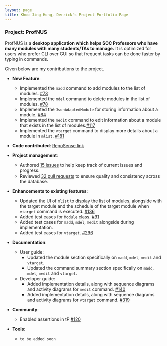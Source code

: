 ```yaml
---
layout: page
title: Khoo Jing Hong, Derrick's Project Portfolio Page
---
```


### Project: ProfNUS

ProfNUS is a **desktop application which helps SOC Professors who have many modules with many students/TAs to manage.** It is optimized for users who prefer CLI over GUI so that frequent tasks can be done faster by typing in commands.

Given below are my contributions to the project.

* **New Feature**:
  * Implemented the `madd` command to add modules to the list of modules. [#73](https://github.com/AY2223S1-CS2103T-W11-2/tp/pull/73)
  * Implemented the `mdel` command to delete modules in the list of modules. [#78](https://github.com/AY2223S1-CS2103T-W11-2/tp/pull/78)
  * Implemented the `JsonAdaptedModule` for storing information about a module. [#64](https://github.com/AY2223S1-CS2103T-W11-2/tp/pull/64)
  * Implemented the `medit` command to edit information about a module that exists in the list of modules.[#117](https://github.com/AY2223S1-CS2103T-W11-2/tp/pull/117)
  * Implemented the `vtarget` command to display more details about a module in `mlist`. [#181](https://github.com/AY2223S1-CS2103T-W11-2/tp/pull/181)

* **Code contributed**: [RepoSense link](https://nus-cs2103-ay2223s1.github.io/tp-dashboard/?search=drkkjh&breakdown=true&sort=groupTitle&sortWithin=title&since=2022-09-16&timeframe=commit&mergegroup=&groupSelect=groupByRepos&checkedFileTypes=docs~functional-code~test-code~other)

* **Project management**:
  * Authored [15 issues](https://github.com/AY2223S1-CS2103T-W11-2/tp/issues?q=is%3Aissue+is%3Aclosed+author%3Adrkkjh) to help keep track of current issues and progress.
  * Reviewed [32 pull requests](https://github.com/AY2223S1-CS2103T-W11-2/tp/pulls?q=is%3Apr+reviewed-by%3Adrkkjh) to ensure quality and consistency across the database.

* **Enhancements to existing features**:
    * Updated the UI of `mlist` to display the list of modules, alongside with the target module and the
  schedule of the target module when `vtarget` command is executed. [#136](https://github.com/AY2223S1-CS2103T-W11-2/tp/pull/136)
    * Added test cases for `Module` class. [#91](https://github.com/AY2223S1-CS2103T-W11-2/tp/pull/91)
    * Added test cases for `madd`, `mdel`, `medit` alongside during implementation.
    * Added test cases for `vtarget`. [#296](https://github.com/AY2223S1-CS2103T-W11-2/tp/pull/296)

* **Documentation**:
    * User guide:
      * Updated the module section specifically on `madd`, `mdel`, `medit` and `vtarget`.
      * Updated the command summary section specifically on `madd`, `mdel`, `medit` and `vtarget`.
    * Developer guide:
      * Added implementation details, along with sequence diagrams and activity diagrams for `medit` command. [#140](https://github.com/AY2223S1-CS2103T-W11-2/tp/pull/140)
      * Added implementation details, along with sequence diagrams and activity diagrams for `vtarget` command. [#319](https://github.com/AY2223S1-CS2103T-W11-2/tp/pull/319)

* **Community**:
    * Enabled assertions in tP [#120](https://github.com/AY2223S1-CS2103T-W11-2/tp/pull/120)

* **Tools**:
    * `to be added soon`

